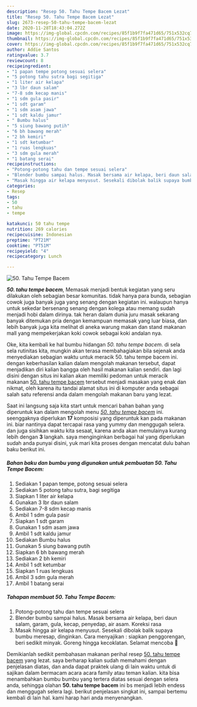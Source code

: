 ```yaml
---
description: "Resep 50. Tahu Tempe Bacem Lezat"
title: "Resep 50. Tahu Tempe Bacem Lezat"
slug: 2673-resep-50-tahu-tempe-bacem-lezat
date: 2020-11-28T18:43:04.272Z
image: https://img-global.cpcdn.com/recipes/85f1b9f7fa471d65/751x532cq70/50-tahu-tempe-bacem-foto-resep-utama.jpg
thumbnail: https://img-global.cpcdn.com/recipes/85f1b9f7fa471d65/751x532cq70/50-tahu-tempe-bacem-foto-resep-utama.jpg
cover: https://img-global.cpcdn.com/recipes/85f1b9f7fa471d65/751x532cq70/50-tahu-tempe-bacem-foto-resep-utama.jpg
author: Addie Santos
ratingvalue: 3.7
reviewcount: 8
recipeingredient:
- "1 papan tempe potong sesuai selera"
- "5 potong tahu sutra bagi segitiga"
- "1 liter air kelapa"
- "3 lbr daun salam"
- "7-8 sdm kecap manis"
- "1 sdm gula pasir"
- "1 sdt garam"
- "1 sdm asam jawa"
- "1 sdt kaldu jamur"
- " Bumbu halus"
- "5 siung bawang putih"
- "6 bh bawang merah"
- "2 bh kemiri"
- "1 sdt ketumbar"
- "1 ruas lengkuas"
- "3 sdm gula merah"
- "1 batang serai"
recipeinstructions:
- "Potong-potong tahu dan tempe sesuai selera"
- "Blender bumbu sampai halus. Masak bersama air kelapa, beri daun salam, garam, gula, kecap, penyedap, air asam. Koreksi rasa"
- "Masak hingga air kelapa menyusut. Sesekali dibolak balik supaya bumbu meresap, dinginkan. Cara menyajikan : siapkan penggorengan, beri sedikit minyak. Goreng hingga kecoklatan. Selamat mencoba 🤗"
categories:
- Resep
tags:
- 50
- tahu
- tempe

katakunci: 50 tahu tempe 
nutrition: 269 calories
recipecuisine: Indonesian
preptime: "PT21M"
cooktime: "PT51M"
recipeyield: "4"
recipecategory: Lunch

---
```



![50. Tahu Tempe Bacem](https://img-global.cpcdn.com/recipes/85f1b9f7fa471d65/751x532cq70/50-tahu-tempe-bacem-foto-resep-utama.jpg)

<b><i>50. tahu tempe bacem</i></b>, Memasak menjadi bentuk kegiatan yang seru dilakukan oleh sebagian besar komunitas. tidak hanya para bunda, sebagian cowok juga banyak juga yang senang dengan kegiatan ini. walaupun hanya untuk sekedar bersenang senang dengan kolega atau memang sudah menjadi hobi dalam dirinya. tak heran dalam dunia juru masak sekarang banyak ditemukan pria dengan kemampuan memasak yang luar biasa, dan lebih banyak juga kita melihat di aneka warung makan dan stand makanan mall yang mempekerjakan koki cowok sebagai koki andalan nya.



Oke, kita kembali ke hal bumbu hidangan <i>50. tahu tempe bacem</i>. di sela sela rutinitas kita, mungkin akan terasa membahagiakan bila sejenak anda menyediakan sebagian waktu untuk meracik 50. tahu tempe bacem ini. dengan keberhasilan kalian dalam mengolah makanan tersebut, dapat menjadikan diri kalian bangga oleh hasil makanan kalian sendiri. dan lagi disini dengan situs ini kalian akan memiliki pedoman untuk meracik makanan <u>50. tahu tempe bacem</u> tersebut menjadi masakan yang enak dan nikmat, oleh karena itu tandai alamat situs ini di komputer anda sebagai salah satu referensi anda dalam mengolah makanan baru yang lezat.


Saat ini langsung saja kita start untuk mencari bahan bahan yang diperuntuk kan dalam mengolah menu <u><i>50. tahu tempe bacem</i></u> ini. seenggaknya diperlukan <b>17</b> komposisi yang diperuntuk kan pada makanan ini. biar nantinya dapat tercapai rasa yang yummy dan menggugah selera. dan juga sisihkan waktu kita sesaat, karena anda akan memulainya kurang lebih dengan <b>3</b> langkah. saya menginginkan berbagai hal yang diperlukan sudah anda punyai disini, yuk mari kita proses dengan mencatat dulu bahan baku berikut ini.

<!--inarticleads1-->

##### Bahan baku dan bumbu yang digunakan untuk pembuatan 50. Tahu Tempe Bacem:

1. Sediakan 1 papan tempe, potong sesuai selera
1. Sediakan 5 potong tahu sutra, bagi segitiga
1. Siapkan 1 liter air kelapa
1. Gunakan 3 lbr daun salam
1. Sediakan 7-8 sdm kecap manis
1. Ambil 1 sdm gula pasir
1. Siapkan 1 sdt garam
1. Gunakan 1 sdm asam jawa
1. Ambil 1 sdt kaldu jamur
1. Sediakan  Bumbu halus
1. Gunakan 5 siung bawang putih
1. Siapkan 6 bh bawang merah
1. Sediakan 2 bh kemiri
1. Ambil 1 sdt ketumbar
1. Siapkan 1 ruas lengkuas
1. Ambil 3 sdm gula merah
1. Ambil 1 batang serai




<!--inarticleads2-->

##### Tahapan membuat 50. Tahu Tempe Bacem:

1. Potong-potong tahu dan tempe sesuai selera
1. Blender bumbu sampai halus. Masak bersama air kelapa, beri daun salam, garam, gula, kecap, penyedap, air asam. Koreksi rasa
1. Masak hingga air kelapa menyusut. Sesekali dibolak balik supaya bumbu meresap, dinginkan. Cara menyajikan : siapkan penggorengan, beri sedikit minyak. Goreng hingga kecoklatan. Selamat mencoba 🤗




Demikianlah sedikit pembahasan makanan perihal resep <u>50. tahu tempe bacem</u> yang lezat. saya berharap kalian sudah memahami dengan penjelasan diatas, dan anda dapat praktek ulang di lain waktu untuk di sajikan dalam bermacam acara acara family atau teman kalian. kita bisa menambahkan bumbu bumbu yang tertera diatas sesuai dengan selera anda, sehingga olahan <b>50. tahu tempe bacem</b> ini bs menjadi lebih endess dan menggugah selera lagi. berikut penjelasan singkat ini, sampai bertemu kembali di lain hal. kami harap hari anda menyenangkan.

